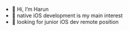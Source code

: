 - 👋 Hi, I’m Harun
- 👀 native iOS development is my main interest
- 🌱 looking for junior iOS dev remote position 

<!---
hfsmarts/hfsmarts is a ✨ special ✨ repository because its `README.md` (this file) appears on your GitHub profile.
You can click the Preview link to take a look at your changes.
--->
